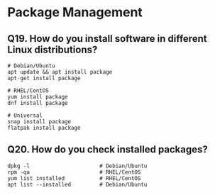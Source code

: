 # Package Management
## Q19. How do you install software in different Linux distributions?
```
# Debian/Ubuntu
apt update && apt install package
apt-get install package

# RHEL/CentOS
yum install package
dnf install package

# Universal
snap install package
flatpak install package
```
## Q20. How do you check installed packages?
```
dpkg -l                      # Debian/Ubuntu
rpm -qa                      # RHEL/CentOS
yum list installed           # RHEL/CentOS
apt list --installed         # Debian/Ubuntu
```
